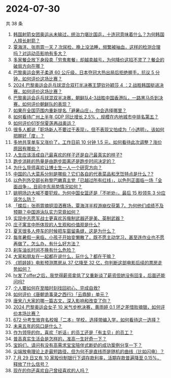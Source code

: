 # 2024-07-30

共 38 条

<!-- BEGIN ZHIHUQUESTIONS -->
<!-- 最后更新时间 Tue Jul 30 2024 01:01:36 GMT+0800 (China Standard Time) -->
1. [韩国射箭女团奥运从未输过，统治力堪比国乒，十连冠意味着什么？为何韩国人擅长射箭？](https://www.zhihu.com/question/662842674)
1. [覃海洋、张雨霏一天 7 次尿检，晚上没法睡，频繁被抽血，这样的检测合理吗？对运动员影响有多大？](https://www.zhihu.com/question/662892318)
1. [多家餐企放下身段卖「穷鬼套餐」却越卖越亏，为何降价这招不灵了？餐企的破局方向在哪？](https://www.zhihu.com/question/662829974)
1. [巴黎奥运会男子柔道 60 公斤级，日本夺冠大热出局后拒绝握手，抗议 5 分钟，如何评价这场比赛？](https://www.zhihu.com/question/662760927)
1. [2024 巴黎奥运会乒乓球混合双打半决赛王楚钦孙颖莎 4 ：2 战胜韩国挺进决赛，如何评价这场比赛？](https://www.zhihu.com/question/662924302)
1. [巴黎奥运会乒乓球混双半决赛，朝鲜队4-3战胜中国香港队，一路黑马杀到决赛，如何评价朝鲜队的表现？](https://www.zhihu.com/question/662931199)
1. [如果在全国范围内重新提名「避暑山庄」，你会选择哪里？](https://www.zhihu.com/question/616388168)
1. [如何看待广州上半年 GDP 同比增长 2.5% ，规模在内地城市中排名第五？](https://www.zhihu.com/question/662869408)
1. [如何评价61岁倪夏莲再战奥运？](https://www.zhihu.com/question/662270157)
1. [很多人都说「职场新人不要过于表现」，但不表现又怕成为「小透明」，该如何把握好「度」？](https://www.zhihu.com/question/662639505)
1. [多地共享单车又涨价了，工作日前 10 分钟 1.5 元，如何看待此次调整？涨价原因有哪些？](https://www.zhihu.com/question/662886969)
1. [人生应该活成自己最喜欢的样子还是自己最真实的样子?](https://www.zhihu.com/question/662756737)
1. [跑步消耗的热量是由跑步距离还是跑步时间决定的？](https://www.zhihu.com/question/662611042)
1. [为什么导师喜欢让博士生一人一个研究方向？](https://www.zhihu.com/question/659349395)
1. [中国的八大菜系分别是哪些？它们各自的代表菜品和烹饪特点是什么？?](https://www.zhihu.com/question/661338842)
1. [以色列外交部长称黎巴嫩真主党「已越过所有红线」，以色列正面临一场「全面战争」，目前中东局势情况如何？](https://www.zhihu.com/question/662805511)
1. [姚明场边大喊不要犯规，为何中国女篮还是「不听劝」，最后 15 秒领先 3 分应该怎么防？](https://www.zhihu.com/question/662843086)
1. [「蝶后」张雨霏摘铜泪洒赛场，覃海洋半程游崩仅获第 7，为何他们成绩不及预期？中国游泳队实力究竟如何？](https://www.zhihu.com/question/662872928)
1. [实现中志愿军战士更喜欢苏俄制武器还是美、英制武器？](https://www.zhihu.com/question/649462275)
1. [庄子寓言中所体现的人生观和价值观是什么?](https://www.zhihu.com/question/661337096)
1. [夏天很多人停车的时候把车窗留条缝，这是为什么？](https://www.zhihu.com/question/662140201)
1. [每年暑假一来临，小孩子开始变懒散了，既不愿主动学习，甚至连作业也不愿再做了，怎么办，有什么好方法？](https://www.zhihu.com/question/660713724)
1. [刹车油长时间不换有什么危险？](https://www.zhihu.com/question/662018932)
1. [大家和朋友在一起都在说什么，玩什么？都在干嘛？](https://www.zhihu.com/question/626199115)
1. [《抓娃娃》电影预测票房从 37 亿降至 32 亿，你判断这部电影后续的票房走势如何？](https://www.zhihu.com/question/662480519)
1. [hr发了offer之后，我觉得薪资拿低了又重新谈了薪资但她没有回复，后面还能问吗?](https://www.zhihu.com/question/654467480)
1. [个人要如何在至暗时刻找回初心、完成自救?](https://www.zhihu.com/question/661637644)
1. [如何评价《唐朝诡事录之西行》「云鼎醉」单元？](https://www.zhihu.com/question/662783395)
1. [唐宋八大家的哪一篇古文，深入影响和改变了你？](https://www.zhihu.com/question/661180629)
1. [2024 巴黎奥运会女子 10 米气步枪决赛，黄雨婷 0.1 环之差惜败摘银，如何评价本场比赛？](https://www.zhihu.com/question/662890331)
1. [672 分考生放弃名校报「二本」学校，选择带编入学，如何看待这一选择？](https://www.zhihu.com/question/662877521)
1. [未来五年的风口是什么？](https://www.zhihu.com/question/659625242)
1. [作为领导的你，喜欢「听话」的员工还是「有主见」的员工？](https://www.zhihu.com/question/662707302)
1. [普高真实生活会是怎样的，准高一生好奇一下？](https://www.zhihu.com/question/662744394)
1. [宝妈们，请问有没有高需求宝宝陪伴式断奶的成功案例分享一下？](https://www.zhihu.com/question/662100877)
1. [尖端放电理论上走最短路径，但为何不是直线而是随机的曲线（比如闪电）？](https://www.zhihu.com/question/662784059)
1. [7 月 29 日又有 10 家股份制银行下调存款利率，活期存款普遍降至 0.15%，释放了什么信号？](https://www.zhihu.com/question/662867478)
1. [现在的你还喜欢自己曾经喜欢的人吗？](https://www.zhihu.com/question/662410394)
<!-- END ZHIHUQUESTIONS -->
